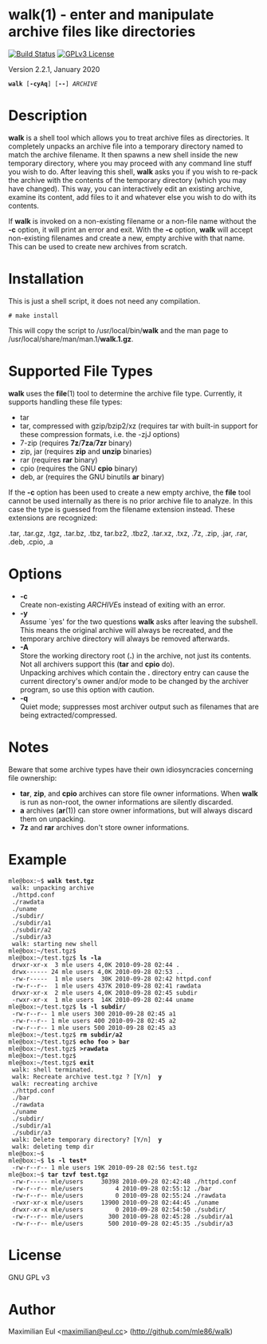 [//]: # (This file was autogenerated from the man page with 'make README.md')

# walk(1) - enter and manipulate archive files like directories

[![Build Status](https://travis-ci.org/mle86/walk.svg?branch=master)](https://travis-ci.org/mle86/walk)
[![GPLv3 License](https://img.shields.io/badge/license-GPL%20v3-498e7f.svg?style=flat)](/COPYING)


Version 2.2.1, January 2020

<pre><code><b>walk</b> [<b>-cyAq</b>] [<b>--</b>] <i>ARCHIVE</i></code></pre>

# Description

**walk** is a shell tool
which allows you to treat archive files as directories.
It completely unpacks an archive file
into a temporary directory named to match the archive filename.
It then spawns a new shell inside the new temporary directory,
where you may proceed with any command line stuff you wish to do.
After leaving this shell,
**walk** asks you if you wish to re-pack the archive
with the contents of the temporary directory (which you may have changed).
This way, you can interactively edit an existing archive,
examine its content, add files to it
and whatever else you wish to do with its contents.

If **walk** is invoked on a non-existing filename or a non-file name
without the **-c** option,
it will print an error and exit.
With the **-c** option, **walk** will accept non-existing filenames
and create a new, empty archive with that name.
This can be used to create new archives from scratch.

# Installation

This is just a shell script, it does not need any compilation.

```# make install```

This will copy the script to /usr/local/bin/**walk**
and the man page to /usr/local/share/man/man.1/**walk.1.gz**.



# Supported File Types

**walk** uses the **file**(1) tool to determine the archive file type.
Currently, it supports handling these file types:

* tar
* tar, compressed with gzip/bzip2/xz
  (requires tar with built-in support for these compression formats,
  i.e. the -zjJ options)
* 7-zip
  (requires **7z**/**7za**/**7zr** binary)
* zip, jar
  (requires **zip** and **unzip** binaries)
* rar
  (requires **rar** binary)
* cpio
  (requires the GNU **cpio** binary)
* deb, ar
  (requires the GNU binutils **ar** binary)

If the **-c** option has been used to create a new empty archive,
the **file** tool cannot be used internally
as there is no prior archive file to analyze.
In this case the type is guessed from the filename extension instead.
These extensions are recognized:

 .tar,
 .tar.gz, .tgz,
 .tar.bz, .tbz, tar.bz2, .tbz2,
 .tar.xz, .txz,
 .7z,
 .zip, .jar,
 .rar,
 .deb,
 .cpio,
 .a

# Options


* **-c**  
  Create non-existing *ARCHIVE*s
  instead of exiting with an error.
* **-y**  
  Assume \`yes' for the two questions **walk** asks after leaving the subshell.
  This means the original archive will always be recreated,
  and the temporary archive directory will always be removed afterwards. 
* **-A**  
  Store the working directory root (**.**) in the archive,
  not just its contents.
  Not all archivers support this
  (**tar** and **cpio** do).  
  Unpacking archives which contain the **.** directory entry
  can cause the current directory's owner and/or mode to be changed
  by the archiver program,
  so use this option with caution.
* **-q**  
  Quiet mode;
  suppresses most archiver output
  such as filenames that are being extracted/compressed.

# Notes

Beware that some archive types have their own idiosyncracies
concerning file ownership:

* **tar**, **zip**, and **cpio** archives
  can store file owner informations.
  When **walk** is run as non-root,
  the owner informations are silently discarded.
* **a** archives (**ar**(1)) can store owner informations,
  but will always discard them on unpacking.
* **7z** and **rar** archives don't store owner informations.

# Example


<pre><code>mle@box:~$ <b>walk test.tgz</b>
 walk: unpacking archive
 ./httpd.conf
 ./rawdata
 ./uname
 ./subdir/
 ./subdir/a1
 ./subdir/a2
 ./subdir/a3
 walk: starting new shell
mle@box:~/test.tgz$ 
mle@box:~/test.tgz$ <b>ls -la</b>
 drwxr-xr-x  3 mle users 4,0K 2010-09-28 02:44 .
 drwx------ 24 mle users 4,0K 2010-09-28 02:53 ..
 -rw-r-----  1 mle users  30K 2010-09-28 02:42 httpd.conf
 -rw-r--r--  1 mle users 437K 2010-09-28 02:41 rawdata
 drwxr-xr-x  2 mle users 4,0K 2010-09-28 02:45 subdir
 -rwxr-xr-x  1 mle users  14K 2010-09-28 02:44 uname
mle@box:~/test.tgz$ <b>ls -l subdir/</b>
 -rw-r--r-- 1 mle users 300 2010-09-28 02:45 a1
 -rw-r--r-- 1 mle users 400 2010-09-28 02:45 a2
 -rw-r--r-- 1 mle users 500 2010-09-28 02:45 a3
mle@box:~/test.tgz$ <b>rm subdir/a2</b>
mle@box:~/test.tgz$ <b>echo foo > bar</b>
mle@box:~/test.tgz$ <b>>rawdata</b>
mle@box:~/test.tgz$ 
mle@box:~/test.tgz$ <b>exit</b>
 walk: shell terminated.
 walk: Recreate archive test.tgz ? [Y/n]  <b>y</b>
 walk: recreating archive
 ./httpd.conf
 ./bar
 ./rawdata
 ./uname
 ./subdir/
 ./subdir/a1
 ./subdir/a3
 walk: Delete temporary directory? [Y/n]  <b>y</b>
 walk: deleting temp dir
mle@box:~$ 
mle@box:~$ <b>ls -l test*</b>
 -rw-r--r-- 1 mle users 19K 2010-09-28 02:56 test.tgz
mle@box:~$ <b>tar tzvf test.tgz</b>
 -rw-r----- mle/users     30398 2010-09-28 02:42:48 ./httpd.conf
 -rw-r--r-- mle/users         4 2010-09-28 02:55:12 ./bar
 -rw-r--r-- mle/users         0 2010-09-28 02:55:24 ./rawdata
 -rwxr-xr-x mle/users     13900 2010-09-28 02:44:45 ./uname
 drwxr-xr-x mle/users         0 2010-09-28 02:54:50 ./subdir/
 -rw-r--r-- mle/users       300 2010-09-28 02:45:28 ./subdir/a1
 -rw-r--r-- mle/users       500 2010-09-28 02:45:35 ./subdir/a3
</code></pre>

# License

GNU GPL v3

# Author

Maximilian Eul &lt;[maximilian@eul.cc](mailto:maximilian@eul.cc)>
(http://github.com/mle86/walk)
